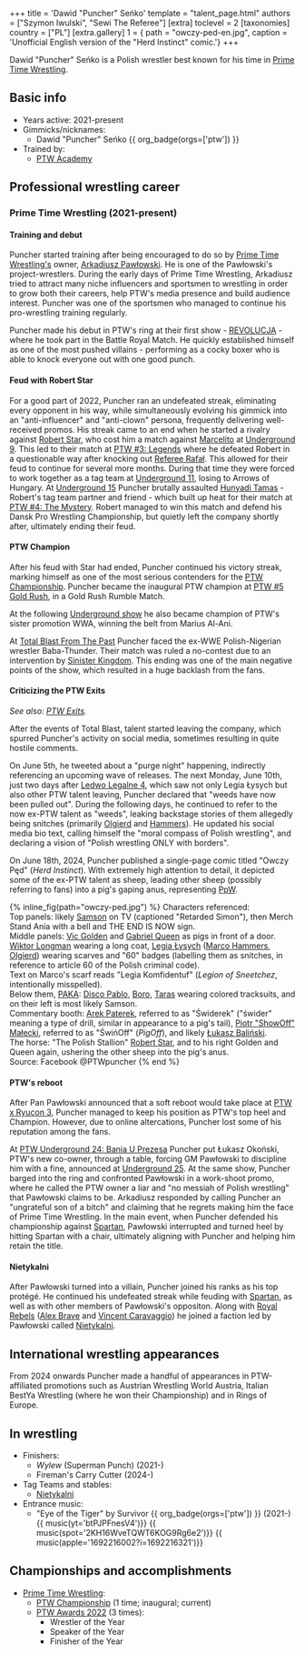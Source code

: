 +++
title = 'Dawid "Puncher" Seńko'
template = "talent_page.html"
authors = ["Szymon Iwulski", "Sewi The Referee"]
[extra]
toclevel = 2
[taxonomies]
country = ["PL"]
[extra.gallery]
1 = { path = "owczy-ped-en.jpg", caption = 'Unofficial English version of the "Herd Instinct" comic.'}
+++

Dawid "Puncher" Seńko is a Polish wrestler best known for his time in [Prime Time Wrestling](@/o/ptw.md).

## Basic info

* Years active: 2021-present
* Gimmicks/nicknames:
  - Dawid "Puncher" Seńko {{ org_badge(orgs=['ptw']) }}
* Trained by:
  - [PTW Academy](@/o/ptw-academy.md)

## Professional wrestling career

### Prime Time Wrestling (2021-present)

#### Training and debut

Puncher started training after being encouraged to do so by [Prime Time Wrestling's](@/o/ptw.md) owner, [Arkadiusz Pawłowski](@/w/pan-pawlowski.md). He is one of the Pawłowski's project-wrestlers. During the early days of Prime Time Wrestling, Arkadiusz tried to attract many niche influencers and sportsmen to wrestling in order to grow both their careers, help PTW's media presence and build audience interest. Puncher was one of the sportsmen who managed to continue his pro-wrestling training regularly.

Puncher made his debut in PTW's ring at their first show - [REVOLUCJA](@/e/ptw/2021-10-09-ptw-1-revolucja.md) - where he took part in the Battle Royal Match. He quickly established himself as one of the most pushed villains - performing as a cocky boxer who is able to knock everyone out with one good punch.

#### Feud with Robert Star

For a good part of 2022, Puncher ran an undefeated streak, eliminating every opponent in his way, while simultaneously evolving his gimmick into an "anti-influencer" and "anti-clown" persona, frequently delivering well-received promos. His streak came to an end when he started a rivalry against [Robert Star](@/w/robert-star.md), who cost him a match against [Marcelito](@/w/marcelito.md) at [Underground 9](@/e/ptw/2022-10-30-ptw-underground-9.md). This led to their match at [PTW #3: Legends](@/e/ptw/2022-11-26-ptw-3-legends.md) where he defeated Robert in a questionable way after knocking out [Referee Rafał](@/w/alex-brave.md). This allowed for their feud to continue for several more months. During that time they were forced to work together as a tag team at [Underground 11](@/e/ptw/2023-01-29-ptw-underground-11.md), losing to Arrows of Hungary. At [Underground 15](@/e/ptw/2023-05-28-ptw-underground-15.md) Puncher brutally assaulted [Hunyadi Tamas](@/w/hunyadi-tamas.md) - Robert's tag team partner and friend - which built up heat for their match at [PTW #4: The Mystery](@/e/ptw/2023-06-25-ptw-4-mystery.md). Robert managed to win this match and defend his Dansk Pro Wrestling Championship, but quietly left the company shortly after, ultimately ending their feud.

#### PTW Champion

After his feud with Star had ended, Puncher continued his victory streak, marking himself as one of the most serious contenders for the [PTW Championship](@/c/ptw-championship.md). Puncher became the inaugural PTW champion at [PTW #5 Gold Rush](@/e/ptw/2024-02-03-ptw-5-gold-rush.md), in a Gold Rush Rumble Match.

At the following [Underground show](@/e/ptw/2024-04-13-ptw-underground-21.md) he also became champion of PTW's sister promotion WWA, winning the belt from Marius Al-Ani.

At [Total Blast From The Past](@/e/ptw/2024-05-11-ptw-6.md) Puncher faced the ex-WWE Polish-Nigerian wrestler Baba-Thunder. Their match was ruled a no-contest due to an intervention by [Sinister Kingdom](@/tt/sinister-kingdom.md). This ending was one of the main negative points of the show, which resulted in a huge backlash from the fans.

#### Criticizing the PTW Exits

_See also: [PTW Exits](@/a/ptw-exits.md)._

After the events of Total Blast, talent started leaving the company, which spurred Puncher's activity on social media, sometimes resulting in quite hostile comments.

On June 5th, he tweeted about a "purge night" happening, indirectly referencing an upcoming wave of releases.
The next Monday, June 10th, just two days after [Ledwo Legalne 4](@/e/ppw/2024-06-08-ppw-ledwo-legalne-4.md), which saw not only Legia Łysych but also other PTW talent leaving, Puncher declared that "weeds have now been pulled out".
During the following days, he continued to refer to the now ex-PTW talent as "weeds", leaking backstage stories of them allegedly being snitches (primarily [Olgierd](@/w/olgierd.md) and [Hammers](@/w/marco-hammers.md)).
He updated his social media bio text, calling himself the "moral compass of Polish wrestling", and declaring a vision of "Polish wrestling ONLY with borders".

On June 18th, 2024, Puncher published a single-page comic titled "Owczy Pęd" (_Herd Instinct_). With extremely high attention to detail, it depicted some of the ex-PTW talent as sheep, leading other sheep (possibly referring to fans) into a pig's gaping anus, representing [PpW](@/o/ppw.md).

{% inline_fig(path="owczy-ped.jpg") %}
Characters referenced: \
Top panels: likely [Samson](@/w/samson.md) on TV (captioned "Retarded Simon"), then Merch Stand Ania with a bell and THE END IS NOW sign. \
Middle panels: [Vic Golden](@/w/vic-golden.md) and [Gabriel Queen](@/w/gabriel-queen.md) as pigs in front of a door. \
[Wiktor Longman](@/w/wiktor-longman.md) wearing a long coat, [Legia Łysych](@/tt/legia-lysych.md) ([Marco Hammers](@/w/marco-hammers.md), [Olgierd](@/w/olgierd.md)) wearing scarves and "60" badges (labelling them as snitches, in reference to article 60 of the Polish criminal code). \
Text on Marco's scarf reads "Legia Komfidentuf" (_Legion of Sneetchez_, intentionally misspelled). \
Below them, [PAKA](@/tt/paka.md): [Disco Pablo](@/w/disco-pablo.md), [Boro](@/w/boro.md), [Taras](@/w/taras.md) wearing colored tracksuits, and on their left is most likely Samson. \
Commentary booth: [Arek Paterek](@/w/arek-paterek.md), referred to as "Świderek" ("świder" meaning a type of drill, similar in appearance to a pig's tail), [Piotr "ShowOff" Małecki](@/w/piotr-malecki.md), referred to as "ŚwińOff" (_PigOff_), and likely [Łukasz Baliński](@/w/lukasz-balinski.md). \
The horse: "The Polish Stallion" [Robert Star](@/w/robert-star.md), and to his right Golden and Queen again, ushering the other sheep into the pig's anus. \
Source: Facebook @PTWpuncher
{% end %}

#### PTW's reboot

After Pan Pawłowski announced that a soft reboot would take place at [PTW x Ryucon 3](@/e/ptw/2024-07-07-ptw-x-ryucon.md), Puncher managed to keep his position as PTW's top heel and Champion. However, due to online altercations, Puncher lost some of his reputation among the fans.

At [PTW Underground 24: Bania U Prezesa](@/e/ptw/2024-11-16-ptw-underground-24.md) Puncher put Łukasz Okoński, PTW's new co-owner, through a table, forcing GM Pawłowski to discipline him with a fine, announced at [Underground 25](@/e/ptw/2024-12-07-ptw-underground-25.md). At the same show, Puncher barged into the ring and confronted Pawłowski in a work-shoot promo, where he called the PTW owner a liar and "no messiah of Polish wrestling" that Pawłowski claims to be. Arkadiusz responded by calling Puncher an "ungrateful son of a bitch" and claiming that he regrets making him the face of Prime Time Wrestling. In the main event, when Puncher defended his championship against [Spartan](@/w/spartan.md), Pawłowski interrupted and turned heel by hitting Spartan with a chair, ultimately aligning with Puncher and helping him retain the title.

#### Nietykalni

After Pawłowski turned into a villain, Puncher joined his ranks as his top protégé. He continued his undefeated streak while feuding with [Spartan](@/w/spartan.md), as well as with other members of Pawłowski's oppositon. Along with [Royal Rebels](@/tt/royal-rebels.md) ([Alex Brave](@/w/alex-brave.md) and [Vincent Caravaggio](@/w/vincent-caravaggio.md)) he joined a faction led by Pawłowski called [Nietykalni](@/tt/nietykalni.md).

## International wrestling appearances

From 2024 onwards Puncher made a handful of appearances in PTW-affiliated promotions such as Austrian Wrestling World Austria, Italian BestYa Wrestling (where he won their Championship) and in Rings of Europe.

## In wrestling

* Finishers:
  - _Wylew_ (Superman Punch) (2021-)
  - Fireman's Carry Cutter (2024-)
* Tag Teams and stables:
  - [Nietykalni](@/tt/nietykalni.md)
* Entrance music:
  - "Eye of the Tiger" by Survivor
    {{ org_badge(orgs=['ptw']) }} (2021-) <br>
    {{ music(yt='btPJPFnesV4')}}
    {{ music(spot='2KH16WveTQWT6KOG9Rg6e2')}}
    {{ music(apple='1692216002?i=1692216321')}}

## Championships and accomplishments

* [Prime Time Wrestling](@/o/ptw.md):
  - [PTW Championship](@/c/ptw-championship.md) (1 time; inaugural; current)
  - [PTW Awards 2022](@/a/ptw-awards-2022.md) (3 times):
    * Wrestler of the Year
    * Speaker of the Year
    * Finisher of the Year
